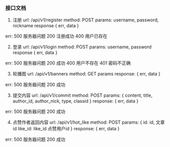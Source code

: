 
###   接口文档

1. 注册
url: /api/v1/register
method: POST
params: username, password, nickname
response {
    err, data
}

err: 
    500 服务器问题
    200 注册成功
    400 用户已存在

2. 登录
url: /api/v1/login
method: POST
params: username, password
response {
    err, data
}

err: 
    500 服务器问题
    200 成功
    400 用户不存在
    401 密码不正确

3. 轮播图
url: /api/v1/banners
method: GET
params
response: {
    err, data
}

err:
    500 服务器问题
    200 成功


3. 提交内容
url: /api/v1/commit
method: POST
params: {
    content, 
    title, 
    author_id, 
    author_nick, 
    type, 
    classid
}
response: {
    err, data
}

err:
    500 服务器问题
    200 成功

4. 点赞作者返回内容
url: /api/v1/hot_like
method: POST
params: {
    id: id,     文章id
    like_id: like_id 点赞用户id
}
response: {
    err, data
}

err:
    500 服务器问题
    200 成功


